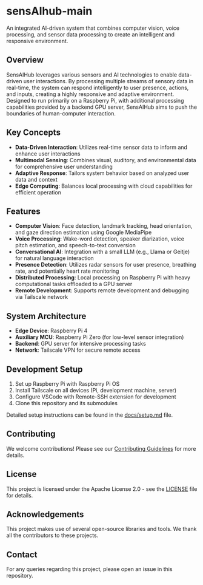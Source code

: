 # sensAIhub-main
An integrated AI-driven system that combines computer vision, voice processing, and sensor data processing to create an intelligent and responsive environment.

## Overview

SensAIHub leverages various sensors and AI technologies to enable data-driven user interactions. By processing multiple streams of sensory data in real-time, the system can respond intelligently to user presence, actions, and inputs, creating a highly responsive and adaptive environment. Designed to run primarily on a Raspberry Pi, with additional processing capabilities provided by a backend GPU server, SensAIHub aims to push the boundaries of human-computer interaction.

## Key Concepts

- **Data-Driven Interaction**: Utilizes real-time sensor data to inform and enhance user interactions
- **Multimodal Sensing**: Combines visual, auditory, and environmental data for comprehensive user understanding
- **Adaptive Response**: Tailors system behavior based on analyzed user data and context
- **Edge Computing**: Balances local processing with cloud capabilities for efficient operation


## Features

- **Computer Vision**: Face detection, landmark tracking, head orientation, and gaze direction estimation using Google MediaPipe
- **Voice Processing**: Wake-word detection, speaker diarization, voice pitch estimation, and speech-to-text conversion
- **Conversational AI**: Integration with a small LLM (e.g., Llama or Geitje) for natural language interaction
- **Presence Detection**: Utilizes radar sensors for user presence, breathing rate, and potentially heart rate monitoring
- **Distributed Processing**: Local processing on Raspberry Pi with heavy computational tasks offloaded to a GPU server
- **Remote Development**: Supports remote development and debugging via Tailscale network


## System Architecture

- **Edge Device**: Raspberry Pi 4
- **Auxiliary MCU**: Raspberry Pi Zero (for low-level sensor integration)
- **Backend**: GPU server for intensive processing tasks
- **Network**: Tailscale VPN for secure remote access

## Development Setup

1. Set up Raspberry Pi with Raspberry Pi OS
2. Install Tailscale on all devices (Pi, development machine, server)
3. Configure VSCode with Remote-SSH extension for development
4. Clone this repository and its submodules

Detailed setup instructions can be found in the [docs/setup.md](docs/setup.md) file.

## Contributing

We welcome contributions! Please see our [Contributing Guidelines](CONTRIBUTING.md) for more details.

## License

This project is licensed under the Apache License 2.0 - see the [LICENSE](LICENSE) file for details.

## Acknowledgements

This project makes use of several open-source libraries and tools. We thank all the contributors to these projects.

## Contact

For any queries regarding this project, please open an issue in this repository.
